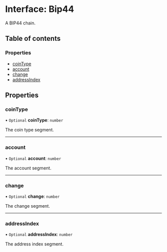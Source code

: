 # Interface: Bip44

A BIP44 chain.

## Table of contents

### Properties

- [coinType](Bip44.md#cointype)
- [account](Bip44.md#account)
- [change](Bip44.md#change)
- [addressIndex](Bip44.md#addressindex)

## Properties

### coinType

• `Optional` **coinType**: `number`

The coin type segment.

___

### account

• `Optional` **account**: `number`

The account segment.

___

### change

• `Optional` **change**: `number`

The change segment.

___

### addressIndex

• `Optional` **addressIndex**: `number`

The address index segment.
